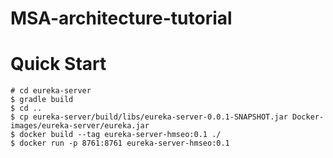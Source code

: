 # MSA-architecture-tutorial

# Quick Start

```shell
# cd eureka-server
$ gradle build
$ cd ..
$ cp eureka-server/build/libs/eureka-server-0.0.1-SNAPSHOT.jar Docker-images/eureka-server/eureka.jar
$ docker build --tag eureka-server-hmseo:0.1 ./
$ docker run -p 8761:8761 eureka-server-hmseo:0.1
```

